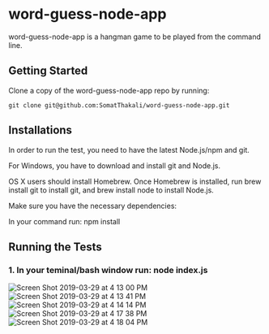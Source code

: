 # word-guess-node-app

word-guess-node-app is a hangman game to be played from the command line.

## Getting Started

Clone a copy of the word-guess-node-app repo by running:

`git clone git@github.com:SomatThakali/word-guess-node-app.git`

## Installations

In order to run the test, you need to have the latest Node.js/npm and git.

For Windows, you have to download and install git and Node.js.

OS X users should install Homebrew. Once Homebrew is installed, run brew install git to install git, and brew install node to install Node.js.

Make sure you have the necessary dependencies:

In your command run: npm install

## Running the Tests

### 1. In your teminal/bash window run: node index.js

![Screen Shot 2019-03-29 at 4 13 00 PM](https://user-images.githubusercontent.com/36021076/55260269-52ac8a00-523e-11e9-8582-94c54cfaab3d.png)
![Screen Shot 2019-03-29 at 4 13 41 PM](https://user-images.githubusercontent.com/36021076/55260282-5b04c500-523e-11e9-8137-aa30d0f008da.png)
![Screen Shot 2019-03-29 at 4 14 14 PM](https://user-images.githubusercontent.com/36021076/55260286-5dffb580-523e-11e9-94fa-b0609538c9b9.png)
![Screen Shot 2019-03-29 at 4 17 38 PM](https://user-images.githubusercontent.com/36021076/55260291-60620f80-523e-11e9-84d6-ad338147181f.png)
![Screen Shot 2019-03-29 at 4 18 04 PM](https://user-images.githubusercontent.com/36021076/55260295-622bd300-523e-11e9-9935-5a5ae655f873.png)
